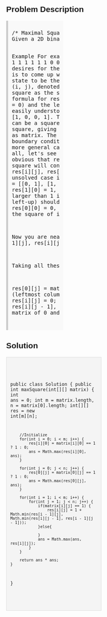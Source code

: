 <style>
  body { font-family: Arial, sans-serif; }
  .container { max-width: 50%; margin: auto; padding: 20px; }
  .comment-block { max-width: 50%; background-color: #f9f9f9; padding: 10px; border-left: 5px solid #ccc; }
  .code-block { background-color: #f4f4f4; padding: 10px; border: 1px solid #ddd; }
</style>

<div class='container'>
<h2>Problem Description</h2>
<div class='comment-block'>
<pre>
/* Maximal Square
Given a 2D binary matrix filled with 0's and 1's, find the largest square containing all 1's and return its area.

Example
For example, given the following matrix:
1 0 1 0 0
1 0 1 1 1
1 1 1 1 1
1 0 0 1 0
Return 4.
*/
/* Idea:
Well, this problem desires for the use of dynamic programming. 
They key to any DP problem is to come up with the state equation. 
In this problem, we define the state to be the maximal size of the square that can be achieved at point (i, j),
denoted as res[i][j]. Remember that we use size instead of square as the state (square = size^2).
Now let's try to come up with the formula for res[i][j].
First, it is obvious that for the topmost row (i = 0) and the leftmost column (j = 0), 
res[i][j] = matrix[i][j]. This is easily understood. 
Let's suppose that the topmost row of matrix is like [1, 0, 0, 1]. 
Then we can immediately know that the first and last point can be a square of size 1 while the two middle points cannot make any square, giving a size of 0. 
Thus, res = [1, 0, 0, 1], which is the same as matrix. The case is similar for the leftmost column. 
Till now, the boundary conditions of this DP problem are solved.
Let's move to the more general case for res[i][j] in which i > 0 and j > 0. 
First of all, let's see another simple case in which matrix[i][j] = 0. It is obvious that res[i][j] = 0 too.
Why? Well, since matrix[i][j] = 0, no square will contain matrix[i][j]. 
According to our definition of res[i][j], res[i][j] is also 0.
Now we are almost done. The only unsolved case is matrix[i][j] = 1. Let's see an example.
Suppose matrix = [[0, 1], [1, 1]], it is obvious that res[0][0] = 0, res[0][1] = res[1][0] = 1, 
what about res[1][1]? Well, to give a square of size larger than 1 in res[1][1], all of its three neighbors (left, up, left-up) should be non-zero, right? 
In this case, the left-up neighbor res[0][0] = 0, so res[1][1] can only be 1, which means that it contains the square of itself.

Now you are near the solution. In fact, res[i][j] = min(res[i - 1][j], res[i][j - 1], res[i - 1][j - 1]) + 1 in this case.

Taking all these together, we have the following state equations.

res[0][j] = matrix[0][j] (topmost row);
res[i][0] = matrix[i][0] (leftmost column);
For i > 0 and j > 0: if matrix[i][j] = 0, res[i][j] = 0; if matrix[i][j] = 1, res[i][j] = min(res[i - 1][j], res[i][j - 1], res[i - 1][j - 1]) + 1.
*/
    /**
     * @param matrix: a matrix of 0 and 1
     * @return: an integer
     */
</pre>
</div>

<h2>Solution</h2>
<div class='code-block'>
<pre><code class='language-java'>




public class Solution {
    public int maxSquare(int[][] matrix) {
        int ans = 0;
        int m = matrix.length, n = matrix[0].length;
        int[][] res = new int[m][n];
        
        //Initialize
        for(int i = 0; i < m; i++) {
            res[i][0] = matrix[i][0] == 1 ? 1 : 0;
            ans = Math.max(res[i][0], ans);
        }
        
        for(int j = 0; j < n; j++) {
            res[0][j] = matrix[0][j] == 1 ? 1 : 0;
            ans = Math.max(res[0][j], ans);
        }
        
        for(int i = 1; i < m; i++) {
            for(int j = 1; j < n; j++) {
                if(matrix[i][j] == 1) {
                    res[i][j] = 1 + Math.min(res[i - 1][j], Math.min(res[i][j - 1], res[i - 1][j - 1]));
                }else{
                    
                }
                ans = Math.max(ans, res[i][j]);
            }
        }
        
        return ans * ans;
    }
}





</code></pre>
</div>
</div>
